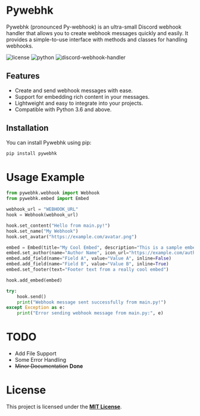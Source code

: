 # Pywebhk

Pywebhk (pronounced Py-webhook) is an ultra-small Discord webhook handler that allows you to create webhook messages quickly and easily. It provides a simple-to-use interface with methods and classes for handling webhooks.

![license](https://img.shields.io/badge/License-MIT-blue) ![python](https://img.shields.io/badge/Python-%3E%3D3.6-yellow) ![discord-webhook-handler](https://img.shields.io/badge/Another%20Discord%20Webhook%20Handler-True-green)

## Features

- Create and send webhook messages with ease.
- Support for embedding rich content in your messages.
- Lightweight and easy to integrate into your projects.
- Compatible with Python 3.6 and above.

## Installation

You can install Pywebhk using pip:

```bash
pip install pywebhk
```

# Usage Example
```python
from pywebhk.webhook import Webhook
from pywebhk.embed import Embed

webhook_url = "WEBHOOK_URL"
hook = Webhook(webhook_url)

hook.set_content("Hello from main.py!")
hook.set_name("My Webhook")
hook.set_avatar("https://example.com/avatar.png")

embed = Embed(title="My Cool Embed", description="This is a sample embed from main.py.", color=0xFF5733)
embed.set_author(name="Author Name", icon_url="https://example.com/author.png")
embed.add_field(name="Field A", value="Value A", inline=False)
embed.add_field(name="Field B", value="Value B", inline=True)
embed.set_footer(text="Footer text from a really cool embed")

hook.add_embed(embed)

try:
    hook.send()
    print("Webhook message sent successfully from main.py!")
except Exception as e:
    print("Error sending webhook message from main.py:", e)
```

# TODO
- Add File Support
- Some Error Handling
- ~~Minor Documentation~~ **Done**

# License
This project is licensed under the [__MIT License__](LICENSE).
